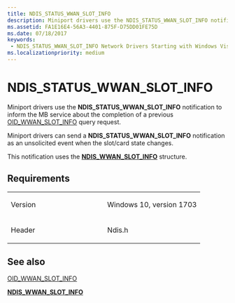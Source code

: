 ```yaml
---
title: NDIS_STATUS_WWAN_SLOT_INFO
description: Miniport drivers use the NDIS_STATUS_WWAN_SLOT_INFO notification to inform the MB service about the completion of a previous OID_WWAN_SLOT_INFO query request.
ms.assetid: FA1E16E4-56A3-4401-875F-D75DD01FE75D
ms.date: 07/18/2017
keywords:
 - NDIS_STATUS_WWAN_SLOT_INFO Network Drivers Starting with Windows Vista
ms.localizationpriority: medium
---
```


# NDIS\_STATUS\_WWAN\_SLOT\_INFO


Miniport drivers use the **NDIS\_STATUS\_WWAN\_SLOT\_INFO** notification to inform the MB service about the completion of a previous [OID\_WWAN\_SLOT\_INFO](https://docs.microsoft.com/windows-hardware/drivers/network/oid-wwan-slot-info-status) query request.

Miniport drivers can send a **NDIS\_STATUS\_WWAN\_SLOT\_INFO** notification as an unsolicited event when the slot/card state changes.

This notification uses the [**NDIS\_WWAN\_SLOT\_INFO**](https://docs.microsoft.com/windows-hardware/drivers/ddi/content/ndiswwan/ns-ndiswwan-_ndis_wwan_slot_info) structure.

Requirements
------------

<table>
<colgroup>
<col width="50%" />
<col width="50%" />
</colgroup>
<tbody>
<tr class="odd">
<td><p>Version</p></td>
<td><p>Windows 10, version 1703</p></td>
</tr>
<tr class="even">
<td><p>Header</p></td>
<td>Ndis.h</td>
</tr>
</tbody>
</table>

## See also


[OID\_WWAN\_SLOT\_INFO](https://docs.microsoft.com/windows-hardware/drivers/network/oid-wwan-slot-info-status)

[**NDIS\_WWAN\_SLOT\_INFO**](https://docs.microsoft.com/windows-hardware/drivers/ddi/content/ndiswwan/ns-ndiswwan-_ndis_wwan_slot_info)

 

 




